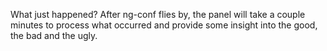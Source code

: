 What just happened? After ng-conf flies by, the panel will take a couple minutes to process
what occurred and provide some insight into the good, the bad and the ugly.